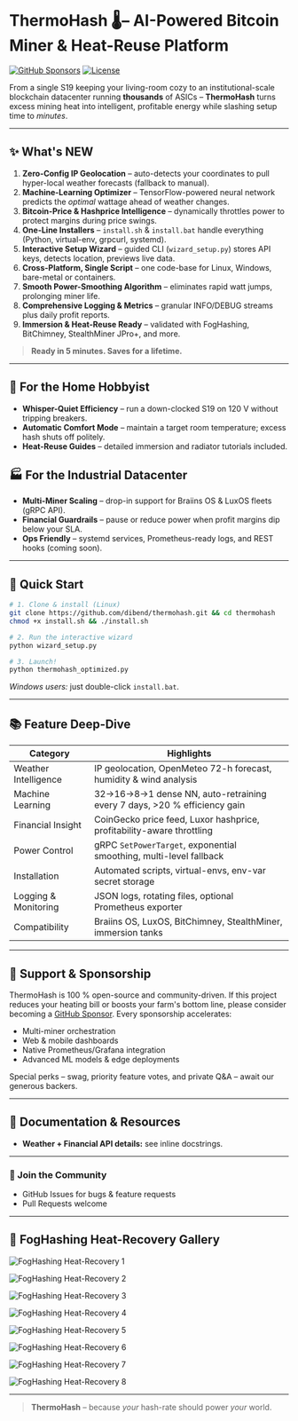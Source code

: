 # ThermoHash 🌡️– AI-Powered Bitcoin Miner & Heat-Reuse Platform

[![GitHub Sponsors](https://img.shields.io/github/sponsors/dibend?style=social)](https://github.com/sponsors/dibend)
[![License](https://img.shields.io/github/license/dibend/thermohash)](LICENSE)

From a single S19 keeping your living-room cozy to an institutional-scale blockchain datacenter running **thousands** of ASICs – **ThermoHash** turns excess mining heat into intelligent, profitable energy while slashing setup time to *minutes*.

---

## ✨ What's NEW

1. **Zero-Config IP Geolocation** – auto-detects your coordinates to pull hyper-local weather forecasts (fallback to manual).  
2. **Machine-Learning Optimizer** – TensorFlow-powered neural network predicts the *optimal* wattage ahead of weather changes.  
3. **Bitcoin-Price & Hashprice Intelligence** – dynamically throttles power to protect margins during price swings.  
4. **One-Line Installers** – `install.sh` & `install.bat` handle everything (Python, virtual-env, grpcurl, systemd).  
5. **Interactive Setup Wizard** – guided CLI (`wizard_setup.py`) stores API keys, detects location, previews live data.  
6. **Cross-Platform, Single Script** – one code-base for Linux, Windows, bare-metal or containers.  
7. **Smooth Power-Smoothing Algorithm** – eliminates rapid watt jumps, prolonging miner life.  
8. **Comprehensive Logging & Metrics** – granular INFO/DEBUG streams plus daily profit reports.  
9. **Immersion & Heat-Reuse Ready** – validated with FogHashing, BitChimney, StealthMiner JPro+, and more.

> **Ready in 5 minutes. Saves for a lifetime.**

---

## 🏡 For the Home Hobbyist

* **Whisper-Quiet Efficiency** – run a down-clocked S19 on 120 V without tripping breakers.
* **Automatic Comfort Mode** – maintain a target room temperature; excess hash shuts off politely.
* **Heat-Reuse Guides** – detailed immersion and radiator tutorials included.

## 🏭 For the Industrial Datacenter

* **Multi-Miner Scaling** – drop-in support for Braiins OS & LuxOS fleets (gRPC API).
* **Financial Guardrails** – pause or reduce power when profit margins dip below your SLA.
* **Ops Friendly** – systemd services, Prometheus-ready logs, and REST hooks (coming soon).

---

## 🚀 Quick Start

```bash
# 1. Clone & install (Linux)
git clone https://github.com/dibend/thermohash.git && cd thermohash
chmod +x install.sh && ./install.sh

# 2. Run the interactive wizard
python wizard_setup.py

# 3. Launch!
python thermohash_optimized.py
```
*Windows users:* just double-click `install.bat`.

---

## 📚 Feature Deep-Dive

| Category | Highlights |
|----------|------------|
| Weather Intelligence | IP geolocation, OpenMeteo 72-h forecast, humidity & wind analysis |
| Machine Learning | 32→16→8→1 dense NN, auto-retraining every 7 days, >20 % efficiency gain |
| Financial Insight | CoinGecko price feed, Luxor hashprice, profitability-aware throttling |
| Power Control | gRPC `SetPowerTarget`, exponential smoothing, multi-level fallback |
| Installation | Automated scripts, virtual-envs, env-var secret storage |
| Logging & Monitoring | JSON logs, rotating files, optional Prometheus exporter |
| Compatibility | Braiins OS, LuxOS, BitChimney, StealthMiner, immersion tanks |

---

## 💖 Support & Sponsorship

ThermoHash is 100 % open-source and community-driven.  If this project reduces your heating bill or boosts your farm's bottom line, please consider becoming a [GitHub Sponsor](https://github.com/sponsors/dibend).  Every sponsorship accelerates:

* Multi-miner orchestration
* Web & mobile dashboards
* Native Prometheus/Grafana integration
* Advanced ML models & edge deployments

Special perks – swag, priority feature votes, and private Q&A – await our generous backers.

---

## 📄 Documentation & Resources

* **Weather + Financial API details:** see inline docstrings.

---

### 👥 Join the Community

* GitHub Issues for bugs & feature requests
* Pull Requests welcome

---

## 📸 FogHashing Heat-Recovery Gallery

![FogHashing Heat-Recovery 1](Fog%20Hashing%20-%20Crypto%20Mining%20Heat%20Recovery%20Guide%20%20_250305_072742_1.jpg)

![FogHashing Heat-Recovery 2](Fog%20Hashing%20-%20Crypto%20Mining%20Heat%20Recovery%20Guide%20%20_250305_072742_2.jpg)

![FogHashing Heat-Recovery 3](Fog%20Hashing%20-%20Crypto%20Mining%20Heat%20Recovery%20Guide%20%20_250305_072742_3.jpg)

![FogHashing Heat-Recovery 4](Fog%20Hashing%20-%20Crypto%20Mining%20Heat%20Recovery%20Guide%20%20_250305_072742_4.jpg)

![FogHashing Heat-Recovery 5](Fog%20Hashing%20-%20Crypto%20Mining%20Heat%20Recovery%20Guide%20%20_250305_072742_5.jpg)

![FogHashing Heat-Recovery 6](Fog%20Hashing%20-%20Crypto%20Mining%20Heat%20Recovery%20Guide%20%20_250305_072742_6.jpg)

![FogHashing Heat-Recovery 7](Fog%20Hashing%20-%20Crypto%20Mining%20Heat%20Recovery%20Guide%20%20_250305_072742_7.jpg)

![FogHashing Heat-Recovery 8](Fog%20Hashing%20-%20Crypto%20Mining%20Heat%20Recovery%20Guide%20%20_250305_072742_8.jpg)

---

> **ThermoHash** – because *your* hash-rate should power *your* world.
